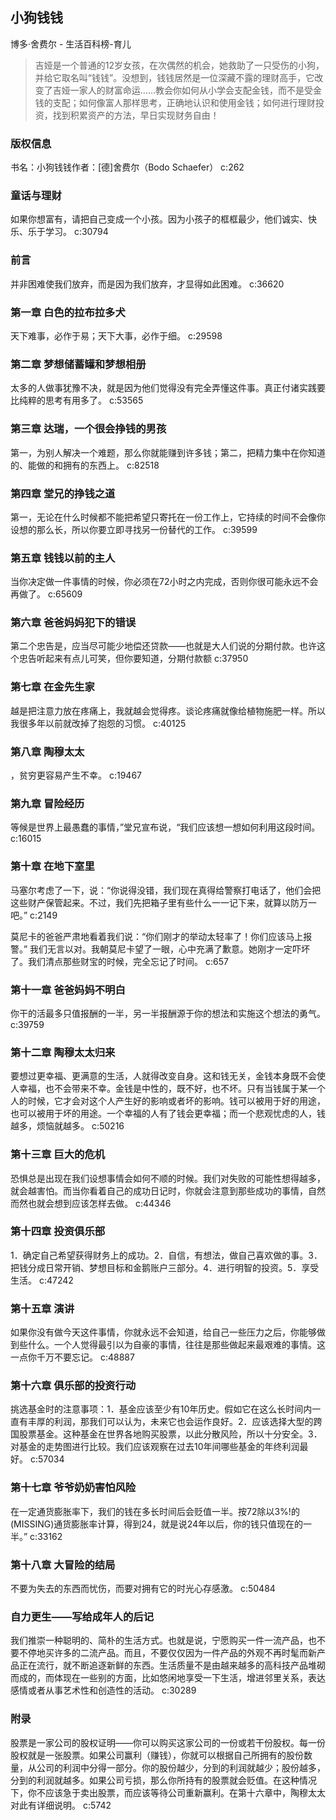 ## 小狗钱钱

博多·舍费尔  -  生活百科榜-育儿

> 吉娅是一个普通的12岁女孩，在次偶然的机会，她救助了一只受伤的小狗，并给它取名叫“钱钱”。没想到，钱钱居然是一位深藏不露的理财高手，它改变了吉娅一家人的财富命运……教会你如何从小学会支配金钱，而不是受金钱的支配；如何像富人那样思考，正确地认识和使用金钱；如何进行理财投资，找到积累资产的方法，早日实现财务自由！


### 版权信息

书名：小狗钱钱作者：[德]舍费尔（Bodo Schaefer） c:262

### 童话与理财

如果你想富有，请把自己变成一个小孩。因为小孩子的框框最少，他们诚实、快乐、乐于学习。 c:30794

### 前言

并非困难使我们放弃，而是因为我们放弃，才显得如此困难。 c:36620

### 第一章 白色的拉布拉多犬

天下难事，必作于易；天下大事，必作于细。 c:29598

### 第二章 梦想储蓄罐和梦想相册

太多的人做事犹豫不决，就是因为他们觉得没有完全弄懂这件事。真正付诸实践要比纯粹的思考有用多了。 c:53565

### 第三章 达瑞，一个很会挣钱的男孩

第一，为别人解决一个难题，那么你就能赚到许多钱；第二，把精力集中在你知道的、能做的和拥有的东西上。
 c:82518

### 第四章 堂兄的挣钱之道

第一，无论在什么时候都不能把希望只寄托在一份工作上，它持续的时间不会像你设想的那么长，所以你要立即寻找另一份替代的工作。 c:39599

### 第五章 钱钱以前的主人

当你决定做一件事情的时候，你必须在72小时之内完成，否则你很可能永远不会再做了。 c:65609

### 第六章 爸爸妈妈犯下的错误

第二个忠告是，应当尽可能少地偿还贷款——也就是大人们说的分期付款。也许这个忠告听起来有点儿可笑，但你要知道，分期付款额 c:37950

### 第七章 在金先生家

越是把注意力放在疼痛上，我就越会觉得疼。谈论疼痛就像给植物施肥一样。所以我很多年以前就改掉了抱怨的习惯。 c:40125

### 第八章 陶穆太太

，贫穷更容易产生不幸。 c:19467

### 第九章 冒险经历

等候是世界上最愚蠢的事情，”堂兄宣布说，“我们应该想一想如何利用这段时间。 c:16015

### 第十章 在地下室里

马塞尔考虑了一下，说：“你说得没错，我们现在真得给警察打电话了，他们会把这些财产保管起来。不过，我们先把箱子里有些什么一一记下来，就算以防万一吧。” c:2149

莫尼卡的爸爸严肃地看着我们说：“你们刚才的举动太轻率了！你们应该马上报警。”
我们无言以对。我朝莫尼卡望了一眼，心中充满了歉意。她刚才一定吓坏了。我们清点那些财宝的时候，完全忘记了时间。 c:657

### 第十一章 爸爸妈妈不明白

你干的活最多只值报酬的一半，另一半报酬源于你的想法和实施这个想法的勇气。 c:39759

### 第十二章 陶穆太太归来

要想过更幸福、更满意的生活，人就得改变自身。这和钱无关，金钱本身既不会使人幸福，也不会带来不幸。金钱是中性的，既不好，也不坏。只有当钱属于某一个人的时候，它才会对这个人产生好的影响或者坏的影响。钱可以被用于好的用途，也可以被用于坏的用途。一个幸福的人有了钱会更幸福；而一个悲观忧虑的人，钱越多，烦恼就越多。 c:50216

### 第十三章 巨大的危机

恐惧总是出现在我们设想事情会如何不顺的时候。我们对失败的可能性想得越多，就会越害怕。而当你看着自己的成功日记时，你就会注意到那些成功的事情，自然而然也就会想到应该怎样去做。 c:44346

### 第十四章 投资俱乐部

1．确定自己希望获得财务上的成功。2．自信，有想法，做自己喜欢做的事。3．把钱分成日常开销、梦想目标和金鹅账户三部分。4．进行明智的投资。5．享受生活。 c:47242

### 第十五章 演讲

如果你没有做今天这件事情，你就永远不会知道，给自己一些压力之后，你能够做到些什么。一个人觉得最引以为自豪的事情，往往是那些做起来最艰难的事情。这一点你千万不要忘记。 c:48887

### 第十六章 俱乐部的投资行动

挑选基金时的注意事项：1．基金应该至少有10年历史。假如它在这么长时间内一直有丰厚的利润，那我们可以认为，未来它也会运作良好。2．应该选择大型的跨国股票基金。这种基金在世界各地购买股票，以此分散风险，所以十分安全。3．对基金的走势图进行比较。我们应该观察在过去10年间哪些基金的年终利润最好。 c:57034

### 第十七章 爷爷奶奶害怕风险

在一定通货膨胀率下，我们的钱在多长时间后会贬值一半。按72除以3%!的(MISSING)通货膨胀率计算，得到24，就是说24年以后，你的钱只值现在的一半。” c:33162

### 第十八章 大冒险的结局

不要为失去的东西而忧伤，而要对拥有它的时光心存感激。 c:50484

### 自力更生——写给成年人的后记

我们推崇一种聪明的、简朴的生活方式。也就是说，宁愿购买一件一流产品，也不要不停地买许多的二流产品。而且，不要仅仅因为一件产品的外观不再时髦而新产品正在流行，就不断追逐新鲜的东西。生活质量不是由越来越多的高科技产品堆砌而成的，而体现在一些别的方面，比如悠闲地享受一下生活，增进邻里关系，表达感情或者从事艺术性和创造性的活动。 c:30289

### 附录

股票是一家公司的股权证明——你可以购买这家公司的一份或若干份股权。每一份股权就是一张股票。如果公司赢利（赚钱），你就可以根据自己所拥有的股份数量，从公司的利润中分得一部分。你的股份越少，分到的利润就越少；股份越多，分到的利润就越多。如果公司亏损，那么你所持有的股票就会贬值。在这种情况下，你不应该急于卖出股票，而应该等待公司重新赢利。在第十六章中，陶穆太太对此有详细说明。 c:5742